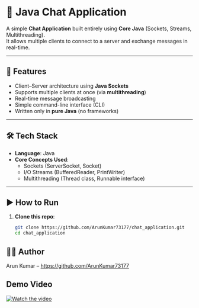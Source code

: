 # 💬 Java Chat Application

A simple **Chat Application** built entirely using **Core Java** (Sockets, Streams, Multithreading).  
It allows multiple clients to connect to a server and exchange messages in real-time.

---

## 🚀 Features
- Client–Server architecture using **Java Sockets**
- Supports multiple clients at once (via **multithreading**)
- Real-time message broadcasting
- Simple command-line interface (CLI)
- Written only in **pure Java** (no frameworks)

---

## 🛠️ Tech Stack
- **Language**: Java  
- **Core Concepts Used**:  
  - Sockets (ServerSocket, Socket)  
  - I/O Streams (BufferedReader, PrintWriter)  
  - Multithreading (Thread class, Runnable interface)  


---

## ▶️ How to Run
1. **Clone this repo**:
   ```bash
   git clone https://github.com/ArunKumar73177/chat_application.git
   cd chat_application


## 👨‍💻 Author

Arun Kumar – https://github.com/ArunKumar73177


## Demo Video

[![Watch the video](https://img.youtube.com/vi/-LvgveUDhYw/0.jpg)](https://www.youtube.com/watch?v=-LvgveUDhYw)

